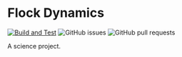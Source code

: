 # Flock Dynamics

[![Build and Test](https://github.com/nicolasbock/flock-dynamics/actions/workflows/test.yaml/badge.svg)](https://github.com/nicolasbock/flock-dynamics/actions/workflows/test.yaml)
![GitHub issues](https://img.shields.io/github/issues-raw/nicolasbock/flock-dynamics)
![GitHub pull requests](https://img.shields.io/github/issues-pr/nicolasbock/flock-dynamics)

A science project.
